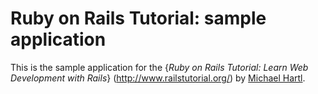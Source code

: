 # Ruby on Rails Tutorial: sample application

This is the sample application for the {*Ruby on Rails Tutorial:
Learn Web Development with Rails*} (http://www.railstutorial.org/)
by [Michael Hartl](http://www.michaelhartl.com/).
